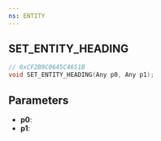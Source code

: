 ```yaml
---
ns: ENTITY
---
```

## SET_ENTITY_HEADING

```c
// 0xCF2B9C0645C4651B
void SET_ENTITY_HEADING(Any p0, Any p1);
```

## Parameters
* **p0**:
* **p1**:
